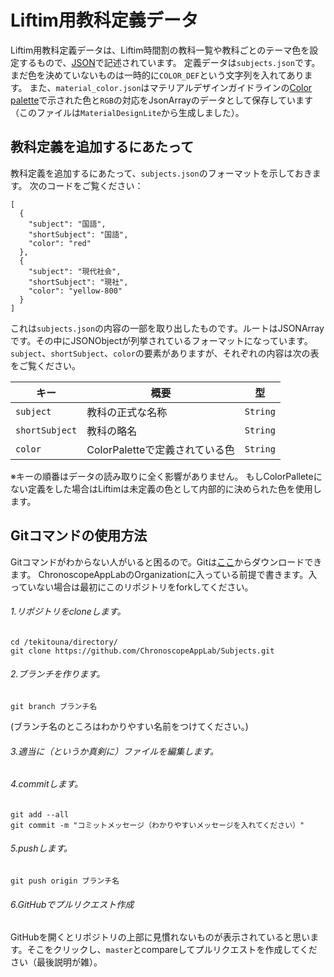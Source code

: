 # Liftim用教科定義データ

Liftim用教科定義データは、Liftim時間割の教科一覧や教科ごとのテーマ色を設定するもので、[JSON](http://json.org/)で記述されています。
定義データは`subjects.json`です。まだ色を決めていないものは一時的に`COLOR_DEF`という文字列を入れてあります。
また、`material_color.json`はマテリアルデザインガイドラインの[Color palette](https://material.io/guidelines/style/color.html#color-color-palette)で示された色と`RGB`の対応をJsonArrayのデータとして保存しています（このファイルは`MaterialDesignLite`から生成しました）。

## 教科定義を追加するにあたって
教科定義を追加するにあたって、`subjects.json`のフォーマットを示しておきます。
次のコードをご覧ください：
```
[
  {
    "subject": "国語",
    "shortSubject": "国語",
    "color": "red"
  },
  {
    "subject": "現代社会",
    "shortSubject": "現社",
    "color": "yellow-800"
  }
]

```
これは`subjects.json`の内容の一部を取り出したものです。ルートはJSONArrayです。その中にJSONObjectが列挙されているフォーマットになっています。`subject`、`shortSubject`、`color`の要素がありますが、それぞれの内容は次の表をご覧ください。

キー | 概要 | 型
---- | ---- | ----
`subject` | 教科の正式な名称 | `String`
`shortSubject` | 教科の略名 | `String`
`color` | ColorPaletteで定義されている色 | `String`

※キーの順番はデータの読み取りに全く影響がありません。
もしColorPalleteにない定義をした場合はLiftimは未定義の色として内部的に決められた色を使用します。

## Gitコマンドの使用方法
Gitコマンドがわからない人がいると困るので。Gitは[ここ](https://git-scm.com/)からダウンロードできます。
ChronoscopeAppLabのOrganizationに入っている前提で書きます。入っていない場合は最初にこのリポジトリをforkしてください。

###### 1.リポジトリをcloneします。
```
cd /tekitouna/directory/
git clone https://github.com/ChronoscopeAppLab/Subjects.git
```

###### 2.ブランチを作ります。
```
git branch ブランチ名
```
(ブランチ名のところはわかりやすい名前をつけてください。)

###### 3.適当に（というか真剣に）ファイルを編集します。

###### 4.commitします。
```
git add --all
git commit -m "コミットメッセージ（わかりやすいメッセージを入れてください）"
```

###### 5.pushします。
```
git push origin ブランチ名
```

###### 6.GitHubでプルリクエスト作成
GitHubを開くとリポジトリの上部に見慣れないものが表示されていると思います。そこをクリックし、`master`とcompareしてプルリクエストを作成してください（最後説明が雑）。
